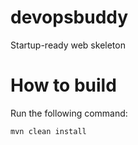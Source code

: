 # devopsbuddy
Startup-ready web skeleton

# How to build 
Run the following command:
```
mvn clean install
```
